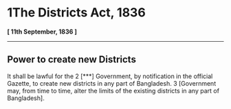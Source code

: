 # 1The Districts Act, 1836

**[ 11th September, 1836   ]**

****

## Power to create new Districts

It shall be lawful for the 2 [***] Government, by notification in the official Gazette, to create new districts in any part of Bangladesh. 3 [Government may, from time to time, alter the limits of the existing districts in any part of Bangladesh].

